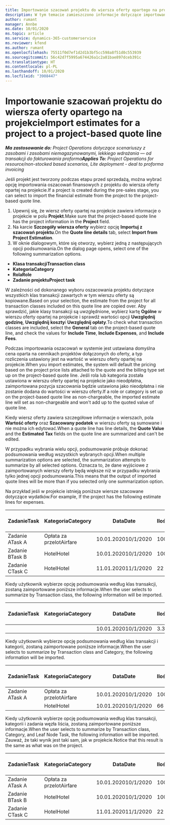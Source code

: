 ```yaml
---
title: Importowanie szacowań projektu do wiersza oferty opartego na projekcie
description: W tym temacie zamieszczono informacje dotyczące importowania szacunków z projektu do wiersza oferty.
author: rumant
manager: Annbe
ms.date: 10/01/2020
ms.topic: article
ms.service: dynamics-365-customerservice
ms.reviewer: kfend
ms.author: rumant
ms.openlocfilehash: 75511f0d7ef1d2d1b3bf5cc598a8f51d0c553939
ms.sourcegitcommit: 56c42d7f5995a674426a1c2a81bae897dceb391c
ms.translationtype: HT
ms.contentlocale: pl-PL
ms.lasthandoff: 10/01/2020
ms.locfileid: "3908447"
---
```

# <a name="import-estimates-for-a-project-to-a-project-based-quote-line"></a><span data-ttu-id="0b262-103">Importowanie szacowań projektu do wiersza oferty opartego na projekcie</span><span class="sxs-lookup"><span data-stu-id="0b262-103">Import estimates for a project to a project-based quote line</span></span>

<span data-ttu-id="0b262-104">_**Ma zastosowanie do:** Project Operations dotyczące scenariuszy z zasobami i zasobami niemagazynowanymi, lekkiego wdrażania — od transakcji do fakturowania proforma_</span><span class="sxs-lookup"><span data-stu-id="0b262-104">_**Applies To:** Project Operations for resource/non-stocked based scenarios, Lite deployment - deal to proforma invoicing_</span></span>


<span data-ttu-id="0b262-105">Jeśli projekt jest tworzony podczas etapu przed sprzedażą, można wybrać opcję importowania oszacowań finansowych z projektu do wiersza oferty opartej na projekcie.</span><span class="sxs-lookup"><span data-stu-id="0b262-105">If a project is created during the pre-sales stage, you can select to import the financial estimate from the project to the project-based quote line.</span></span>

1. <span data-ttu-id="0b262-106">Upewnij się, że wiersz oferty opartej na projekcie zawiera informacje o projekcie w polu **Projekt**.</span><span class="sxs-lookup"><span data-stu-id="0b262-106">Make sure that the project-based quote line has the project information in the **Project** field.</span></span>
2. <span data-ttu-id="0b262-107">Na karcie **Szczegóły wiersza oferty** wybierz opcję **Importuj z szacowań projektu**.</span><span class="sxs-lookup"><span data-stu-id="0b262-107">On the **Quote line details** tab, select **Import from Project Estimation**.</span></span>
3. <span data-ttu-id="0b262-108">W oknie dialogowym, które się otworzy, wybierz jedną z następujących opcji podsumowania.</span><span class="sxs-lookup"><span data-stu-id="0b262-108">On the dialog page opens, select one of the following summarization options.</span></span>

  - <span data-ttu-id="0b262-109">**Klasa transakcji**</span><span class="sxs-lookup"><span data-stu-id="0b262-109">**Transaction class**</span></span>
  - <span data-ttu-id="0b262-110">**Kategoria**</span><span class="sxs-lookup"><span data-stu-id="0b262-110">**Category**</span></span>
  - <span data-ttu-id="0b262-111">**Rola**</span><span class="sxs-lookup"><span data-stu-id="0b262-111">**Role**</span></span> 
  - <span data-ttu-id="0b262-112">**Zadanie projektu**</span><span class="sxs-lookup"><span data-stu-id="0b262-112">**Project task**</span></span>

<span data-ttu-id="0b262-113">W zależności od dokonanego wyboru oszacowania projektu dotyczące wszystkich klas transakcji zawartych w tym wierszu oferty są kopiowane.</span><span class="sxs-lookup"><span data-stu-id="0b262-113">Based on your selection, the estimate from the project for all transaction classes included on this quote line are copied over.</span></span> <span data-ttu-id="0b262-114">Aby sprawdzić, jakie klasy transakcji są uwzględnione, wybierz kartę **Ogólne** w wierszu oferty opartej na projekcie i sprawdź wartości opcji **Uwzględnij godzinę**, **Uwzględnij koszty**i **Uwzględnij opłaty**.</span><span class="sxs-lookup"><span data-stu-id="0b262-114">To check what transaction classes are included, select the **General** tab on the project-based quote line, and check the values for **Include Time**, **Include Expenses**, and **Include Fees**.</span></span>

<span data-ttu-id="0b262-115">Podczas importowania oszacowań w systemie jest ustawiana domyślna cena oparta na cennikach projektów dołączonych do oferty, a typ rozliczenia ustawiony jest na wartość w wierszu oferty opartej na projekcie.</span><span class="sxs-lookup"><span data-stu-id="0b262-115">When you import estimates, the system will default the pricing based on the project price lists attached to the quote and the billing type set up on the project-based quote line.</span></span> <span data-ttu-id="0b262-116">Jeśli rola lub kategoria została ustawiona w wierszu oferty opartej na projekcie jako nieodpłatna, zaimportowana pozycja szacowania będzie ustawiona jako nieodpłatna i nie zostanie dodana do wartości w wierszu oferty.</span><span class="sxs-lookup"><span data-stu-id="0b262-116">If a role or category is set up on the project-based quote line as non-chargeable, the imported estimate line will set as non-chargeable and won't add up to the quoted value of quote line.</span></span>

<span data-ttu-id="0b262-117">Kiedy wiersz oferty zawiera szczegółowe informacje o wierszach, pola **Wartość oferty** oraz **Szacowany podatek** w wierszu oferty są sumowane i nie można ich edytować.</span><span class="sxs-lookup"><span data-stu-id="0b262-117">When a quote line has line details, the **Quote Value** and the **Estimated Tax** fields on the quote line are summarized and can't be edited.</span></span>

<span data-ttu-id="0b262-118">W przypadku wybrania wielu opcji, podsumowanie próbuje dokonać podsumowania według wszystkich wybranych opcji.</span><span class="sxs-lookup"><span data-stu-id="0b262-118">When multiple summarization options are selected, the summarization attempts to summarize by all selected options.</span></span> <span data-ttu-id="0b262-119">Oznacza to, że dane wyjściowe z zaimportowanych wierszy oferty będą większe niż w przypadku wybrania tylko jednej opcji podsumowania.</span><span class="sxs-lookup"><span data-stu-id="0b262-119">This means that the output of imported quote lines will be more than if you selected only one summarization option.</span></span>

<span data-ttu-id="0b262-120">Na przykład jeśli w projekcie istnieją poniższe wiersze szacowane dotyczące wydatków.</span><span class="sxs-lookup"><span data-stu-id="0b262-120">For example, If the project has the following estimate lines for expenses.</span></span>

| <span data-ttu-id="0b262-121">Zadanie</span><span class="sxs-lookup"><span data-stu-id="0b262-121">Task</span></span> | <span data-ttu-id="0b262-122">Kategoria</span><span class="sxs-lookup"><span data-stu-id="0b262-122">Category</span></span> | <span data-ttu-id="0b262-123">Data</span><span class="sxs-lookup"><span data-stu-id="0b262-123">Date</span></span> | <span data-ttu-id="0b262-124">Ilość</span><span class="sxs-lookup"><span data-stu-id="0b262-124">Quantity</span></span> | <span data-ttu-id="0b262-125">Cena jednostkowa</span><span class="sxs-lookup"><span data-stu-id="0b262-125">Unit price</span></span> | <span data-ttu-id="0b262-126">Kwota</span><span class="sxs-lookup"><span data-stu-id="0b262-126">Amount</span></span> |
| --- | --- | --- | --- | --- | --- |
| <span data-ttu-id="0b262-127">Zadanie A</span><span class="sxs-lookup"><span data-stu-id="0b262-127">Task A</span></span> | <span data-ttu-id="0b262-128">Opłata za przelot</span><span class="sxs-lookup"><span data-stu-id="0b262-128">Airfare</span></span> | <span data-ttu-id="0b262-129">10.01.2020</span><span class="sxs-lookup"><span data-stu-id="0b262-129">10/1/2020</span></span> | <span data-ttu-id="0b262-130">100</span><span class="sxs-lookup"><span data-stu-id="0b262-130">4</span></span> | <span data-ttu-id="0b262-131">400</span><span class="sxs-lookup"><span data-stu-id="0b262-131">400</span></span> | <span data-ttu-id="0b262-132">1600</span><span class="sxs-lookup"><span data-stu-id="0b262-132">1600</span></span> |
| <span data-ttu-id="0b262-133">Zadanie B</span><span class="sxs-lookup"><span data-stu-id="0b262-133">Task B</span></span> | <span data-ttu-id="0b262-134">Hotel</span><span class="sxs-lookup"><span data-stu-id="0b262-134">Hotel</span></span> | <span data-ttu-id="0b262-135">10.01.2020</span><span class="sxs-lookup"><span data-stu-id="0b262-135">10/1/2020</span></span> | <span data-ttu-id="0b262-136">100</span><span class="sxs-lookup"><span data-stu-id="0b262-136">4</span></span> | <span data-ttu-id="0b262-137">200</span><span class="sxs-lookup"><span data-stu-id="0b262-137">200</span></span> | <span data-ttu-id="0b262-138">800</span><span class="sxs-lookup"><span data-stu-id="0b262-138">800</span></span> |
| <span data-ttu-id="0b262-139">Zadanie C</span><span class="sxs-lookup"><span data-stu-id="0b262-139">Task C</span></span> | <span data-ttu-id="0b262-140">Hotel</span><span class="sxs-lookup"><span data-stu-id="0b262-140">Hotel</span></span> | <span data-ttu-id="0b262-141">11.01.2020</span><span class="sxs-lookup"><span data-stu-id="0b262-141">11/1/2020</span></span> | <span data-ttu-id="0b262-142">2</span><span class="sxs-lookup"><span data-stu-id="0b262-142">2</span></span> | <span data-ttu-id="0b262-143">200</span><span class="sxs-lookup"><span data-stu-id="0b262-143">200</span></span> | <span data-ttu-id="0b262-144">400</span><span class="sxs-lookup"><span data-stu-id="0b262-144">400</span></span> |

<span data-ttu-id="0b262-145">Kiedy użytkownik wybierze opcję podsumowania według klas transakcji, zostaną zaimportowane poniższe informacje.</span><span class="sxs-lookup"><span data-stu-id="0b262-145">When the user selects to summarize by Transaction class, the following information will be imported.</span></span>

| <span data-ttu-id="0b262-146">Zadanie</span><span class="sxs-lookup"><span data-stu-id="0b262-146">Task</span></span> | <span data-ttu-id="0b262-147">Kategoria</span><span class="sxs-lookup"><span data-stu-id="0b262-147">Category</span></span> | <span data-ttu-id="0b262-148">Data</span><span class="sxs-lookup"><span data-stu-id="0b262-148">Date</span></span> | <span data-ttu-id="0b262-149">Ilość</span><span class="sxs-lookup"><span data-stu-id="0b262-149">Quantity</span></span> | <span data-ttu-id="0b262-150">Cena jednostkowa</span><span class="sxs-lookup"><span data-stu-id="0b262-150">Unit price</span></span> | <span data-ttu-id="0b262-151">Kwota</span><span class="sxs-lookup"><span data-stu-id="0b262-151">Amount</span></span> |
| --- | --- | --- | --- | --- | --- |
| | | <span data-ttu-id="0b262-152">10.01.2020</span><span class="sxs-lookup"><span data-stu-id="0b262-152">10/1/2020</span></span> | <span data-ttu-id="0b262-153">3.34</span><span class="sxs-lookup"><span data-stu-id="0b262-153">3.34</span></span> | <span data-ttu-id="0b262-154">840</span><span class="sxs-lookup"><span data-stu-id="0b262-154">840</span></span> | <span data-ttu-id="0b262-155">2800</span><span class="sxs-lookup"><span data-stu-id="0b262-155">2800</span></span> |

<span data-ttu-id="0b262-156">Kiedy użytkownik wybierze opcję podsumowania według klas transakcji i kategorii, zostaną zaimportowane poniższe informacje.</span><span class="sxs-lookup"><span data-stu-id="0b262-156">When the user selects to summarize by Transaction class and Category, the following information will be imported.</span></span>

| <span data-ttu-id="0b262-157">Zadanie</span><span class="sxs-lookup"><span data-stu-id="0b262-157">Task</span></span> | <span data-ttu-id="0b262-158">Kategoria</span><span class="sxs-lookup"><span data-stu-id="0b262-158">Category</span></span> | <span data-ttu-id="0b262-159">Data</span><span class="sxs-lookup"><span data-stu-id="0b262-159">Date</span></span> | <span data-ttu-id="0b262-160">Ilość</span><span class="sxs-lookup"><span data-stu-id="0b262-160">Quantity</span></span> | <span data-ttu-id="0b262-161">Cena jednostkowa</span><span class="sxs-lookup"><span data-stu-id="0b262-161">Unit price</span></span> | <span data-ttu-id="0b262-162">Kwota</span><span class="sxs-lookup"><span data-stu-id="0b262-162">Amount</span></span> |
| --- | --- | --- | --- | --- | --- |
| <span data-ttu-id="0b262-163">Zadanie A</span><span class="sxs-lookup"><span data-stu-id="0b262-163">Task A</span></span> | <span data-ttu-id="0b262-164">Opłata za przelot</span><span class="sxs-lookup"><span data-stu-id="0b262-164">Airfare</span></span> | <span data-ttu-id="0b262-165">10.01.2020</span><span class="sxs-lookup"><span data-stu-id="0b262-165">10/1/2020</span></span> | <span data-ttu-id="0b262-166">100</span><span class="sxs-lookup"><span data-stu-id="0b262-166">4</span></span> | <span data-ttu-id="0b262-167">400</span><span class="sxs-lookup"><span data-stu-id="0b262-167">400</span></span> | <span data-ttu-id="0b262-168">1600</span><span class="sxs-lookup"><span data-stu-id="0b262-168">1600</span></span> |
| | <span data-ttu-id="0b262-169">Hotel</span><span class="sxs-lookup"><span data-stu-id="0b262-169">Hotel</span></span> | <span data-ttu-id="0b262-170">10.01.2020</span><span class="sxs-lookup"><span data-stu-id="0b262-170">10/1/2020</span></span> | <span data-ttu-id="0b262-171">6</span><span class="sxs-lookup"><span data-stu-id="0b262-171">6</span></span> | <span data-ttu-id="0b262-172">200</span><span class="sxs-lookup"><span data-stu-id="0b262-172">200</span></span> | <span data-ttu-id="0b262-173">1200</span><span class="sxs-lookup"><span data-stu-id="0b262-173">1200</span></span> |

<span data-ttu-id="0b262-174">Kiedy użytkownik wybierze opcję podsumowania według klas transakcji, kategorii i zadania węzła liścia, zostaną zaimportowane poniższe informacje.</span><span class="sxs-lookup"><span data-stu-id="0b262-174">When the user selects to summarize by Transaction class, Category, and Leaf Node Task, the following information will be imported.</span></span> <span data-ttu-id="0b262-175">Zauważ, że taki wynik jest taki sam, jak w projekcie.</span><span class="sxs-lookup"><span data-stu-id="0b262-175">Notice that this result is the same as what was on the project.</span></span>

| <span data-ttu-id="0b262-176">Zadanie</span><span class="sxs-lookup"><span data-stu-id="0b262-176">Task</span></span> | <span data-ttu-id="0b262-177">Kategoria</span><span class="sxs-lookup"><span data-stu-id="0b262-177">Category</span></span> | <span data-ttu-id="0b262-178">Data</span><span class="sxs-lookup"><span data-stu-id="0b262-178">Date</span></span> | <span data-ttu-id="0b262-179">Ilość</span><span class="sxs-lookup"><span data-stu-id="0b262-179">Quantity</span></span> | <span data-ttu-id="0b262-180">Cena jednostkowa</span><span class="sxs-lookup"><span data-stu-id="0b262-180">Unit price</span></span> | <span data-ttu-id="0b262-181">Kwota</span><span class="sxs-lookup"><span data-stu-id="0b262-181">Amount</span></span> |
| --- | --- | --- | --- | --- | --- |
| <span data-ttu-id="0b262-182">Zadanie A</span><span class="sxs-lookup"><span data-stu-id="0b262-182">Task A</span></span> | <span data-ttu-id="0b262-183">Opłata za przelot</span><span class="sxs-lookup"><span data-stu-id="0b262-183">Airfare</span></span> | <span data-ttu-id="0b262-184">10.01.2020</span><span class="sxs-lookup"><span data-stu-id="0b262-184">10/1/2020</span></span> | <span data-ttu-id="0b262-185">100</span><span class="sxs-lookup"><span data-stu-id="0b262-185">4</span></span> | <span data-ttu-id="0b262-186">400</span><span class="sxs-lookup"><span data-stu-id="0b262-186">400</span></span> | <span data-ttu-id="0b262-187">1600</span><span class="sxs-lookup"><span data-stu-id="0b262-187">1600</span></span> |
| <span data-ttu-id="0b262-188">Zadanie B</span><span class="sxs-lookup"><span data-stu-id="0b262-188">Task B</span></span> | <span data-ttu-id="0b262-189">Hotel</span><span class="sxs-lookup"><span data-stu-id="0b262-189">Hotel</span></span> | <span data-ttu-id="0b262-190">10.01.2020</span><span class="sxs-lookup"><span data-stu-id="0b262-190">10/1/2020</span></span> | <span data-ttu-id="0b262-191">100</span><span class="sxs-lookup"><span data-stu-id="0b262-191">4</span></span> | <span data-ttu-id="0b262-192">200</span><span class="sxs-lookup"><span data-stu-id="0b262-192">200</span></span> | <span data-ttu-id="0b262-193">800</span><span class="sxs-lookup"><span data-stu-id="0b262-193">800</span></span> |
| <span data-ttu-id="0b262-194">Zadanie C</span><span class="sxs-lookup"><span data-stu-id="0b262-194">Task C</span></span> | <span data-ttu-id="0b262-195">Hotel</span><span class="sxs-lookup"><span data-stu-id="0b262-195">Hotel</span></span> | <span data-ttu-id="0b262-196">11.01.2020</span><span class="sxs-lookup"><span data-stu-id="0b262-196">11/1/2020</span></span> | <span data-ttu-id="0b262-197">2</span><span class="sxs-lookup"><span data-stu-id="0b262-197">2</span></span> | <span data-ttu-id="0b262-198">200</span><span class="sxs-lookup"><span data-stu-id="0b262-198">200</span></span> | <span data-ttu-id="0b262-199">400</span><span class="sxs-lookup"><span data-stu-id="0b262-199">400</span></span> |